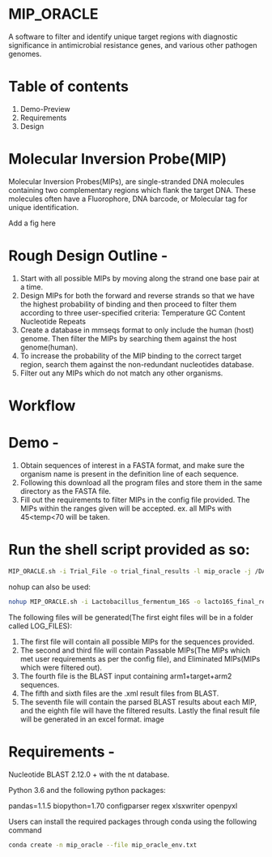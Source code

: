 # MIP_ORACLE
A software to filter and identify unique target regions with diagnostic significance in antimicrobial resistance genes, and various other pathogen genomes.

# Table of contents
1. Demo-Preview
2. Requirements
3. Design


# Molecular Inversion Probe(MIP)

Molecular Inversion Probes(MIPs), are single-stranded DNA molecules containing two complementary regions which flank the target DNA. These molecules often have a Fluorophore, DNA barcode, or Molecular tag for unique identification.

Add a fig here

# Rough Design Outline -

1) Start with all possible MIPs by moving along the strand one base pair at a time.
2) Design MIPs for both the forward and reverse strands so that we have the highest probability of binding and then proceed to filter them according to three user-specified criteria: Temperature GC Content Nucleotide Repeats
3) Create a database in mmseqs format to only include the human (host) genome. Then filter the MIPs by searching them against the host genome(human).
4) To increase the probability of the MIP binding to the correct target region, search them against the non-redundant nucleotides database.
5) Filter out any MIPs which do not match any other organisms.

# Workflow

# Demo -

1) Obtain sequences of interest in a FASTA format, and make sure the organism name is present in the definition line of each sequence.
2) Following this download all the program files and store them in the same directory as the FASTA file.
3) Fill out the requirements to filter MIPs in the config file provided. The MIPs within the ranges given will be accepted. ex. all MIPs with 45<temp<70 will be taken.


# Run the shell script provided as so:

```bash
MIP_ORACLE.sh -i Trial_File -o trial_final_results -l mip_oracle -j /DATA/databases/blast/nt
```

nohup can also be used:

```bash
nohup MIP_ORACLE.sh -i Lactobacillus_fermentum_16S -o lacto16S_final_results -l mip_oracle -j /DATA/databases/blast/nt > lacto16S_log.out &
```

The following files will be generated(The first eight files will be in a folder called LOG_FILES):
1) The first file will contain all possible MIPs for the sequences provided.
2) The second and third file will contain Passable MIPs(The MIPs which met user requirements as per the config file), and Eliminated MIPs(MIPs which were filtered out).
3) The fourth file is the BLAST input containing arm1+target+arm2 sequences.
4) The fifth and sixth files are the .xml result files from BLAST.
5) The seventh file will contain the parsed BLAST results about each MIP, and the eighth file will have the filtered results.
Lastly the final result file will be generated in an excel format. image


# Requirements -

Nucleotide BLAST 2.12.0 + with the nt database.

Python 3.6 and the following python packages:

pandas=1.1.5
biopython=1.70
configparser
regex
xlsxwriter
openpyxl

Users can install the required packages through conda using the following command

```bash
conda create -n mip_oracle --file mip_oracle_env.txt
```
